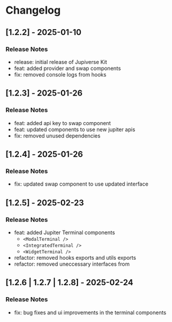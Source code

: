 # Changelog

## [1.2.2] - 2025-01-10

### Release Notes

- release: initial release of Jupiverse Kit
- feat: added provider and swap components
- fix: removed console logs from hooks

## [1.2.3] - 2025-01-26

### Release Notes

- feat: added api key to swap component
- feat: updated components to use new jupiter apis
- fix: removed unused dependencies

## [1.2.4] - 2025-01-26

### Release Notes

- fix: updated swap component to use updated interface

## [1.2.5] - 2025-02-23

### Release Notes

- feat: added Jupiter Terminal components
    - `<ModalTerminal />`
    - `<IntegratedTerminal />`
    - `<WidgetTerminal />`
- refactor: removed hooks exports and utils exports
- refactor: removed uneccessary interfaces from

## [1.2.6 | 1.2.7 | 1.2.8] - 2025-02-24

### Release Notes

- fix: bug fixes and ui improvements in the terminal components